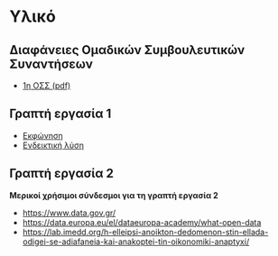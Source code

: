 # Υλικό

## Διαφάνειες Ομαδικών Συμβουλευτικών Συναντήσεων
* [1η ΟΣΣ (pdf)](./resources/2/ΔΙΑΦΑΝΕΙΕΣ%201ΗΣ%20ΟΣΣ.pdf)
<!-- * [2η ΟΣΣ (pdf)](./resources/2/ΔΙΑΦΑΝΕΙΕΣ%202ΗΣ%20ΟΣΣ.pdf)
* [3η ΟΣΣ (pdf)](./resources/2/ΔΙΑΦΑΝΕΙΕΣ%203ΗΣ%20ΟΣΣ.pdf) -->

## Γραπτή εργασία 1
* [Εκφώνηση](./resources/spring_2023_2024_ge1.pdf)
* [Ενδεικτική λύση](./resources/spring_2023_2024_ge1_sol.pdf)

## Γραπτή εργασία 2
<!-- * [Εκφώνηση](./resources/spring_2023_2024_ge2.pdf) -->

**Μερικοί χρήσιμοι σύνδεσμοι για τη γραπτή εργασία 2**

* <https://www.data.gov.gr/>
* <https://data.europa.eu/el/dataeuropa-academy/what-open-data>
* <https://lab.imedd.org/h-elleipsi-anoikton-dedomenon-stin-ellada-odigei-se-adiafaneia-kai-anakoptei-tin-oikonomiki-anaptyxi/>
  